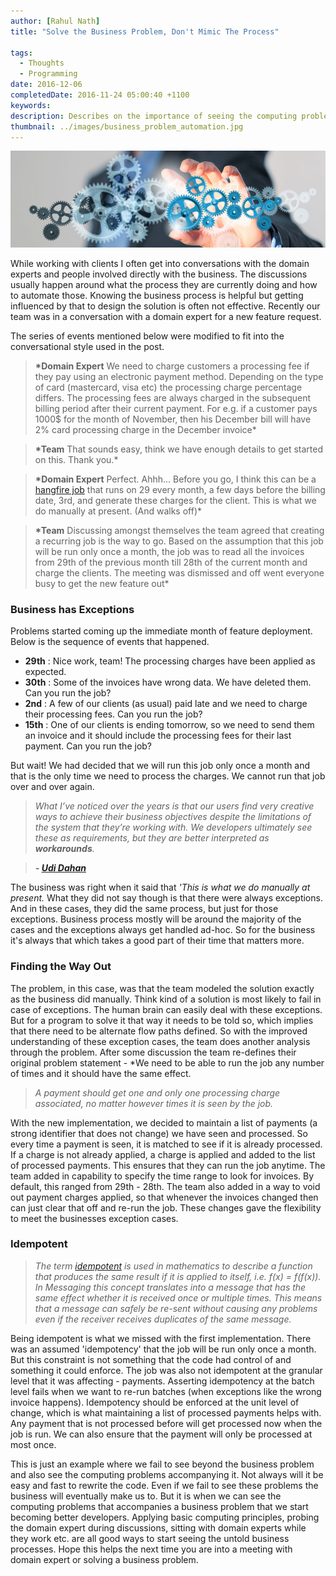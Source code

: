 ```yaml
---
author: [Rahul Nath]
title: "Solve the Business Problem, Don't Mimic The Process"
  
tags:
  - Thoughts
  - Programming
date: 2016-12-06
completedDate: 2016-11-24 05:00:40 +1100
keywords:
description: Describes on the importance of seeing the computing problems attached to a business problems when automating business processes.
thumbnail: ../images/business_problem_automation.jpg
---
```


<a href="http://www.dhc-gmbh.com/en/kompetenzen/business-process-management/"><img class="center" alt="Business" src="../images/business_problem_automation.jpg"/></a>

While working with clients I often get into conversations with the domain experts and people involved directly with the business. The discussions usually happen around what the process they are currently doing and how to automate those. Knowing the business process is helpful but getting influenced by that to design the solution is often not effective. Recently our team was in a conversation with a domain expert for a new feature request.

<div class="alert alert-warning">
The series of events mentioned below were modified to fit into the conversational style used in the post.
</div>

> **\*Domain Expert** We need to charge customers a processing fee if they pay using an electronic payment method. Depending on the type of card (mastercard, visa etc) the processing charge percentage differs. The processing fees are always charged in the subsequent billing period after their current payment. For e.g. if a customer pays 1000\$ for the month of November, then his December bill will have 2% card processing charge in the December invoice\*

> **\*Team** That sounds easy, think we have enough details to get started on this. Thank you.\*

> **\*Domain Expert** Perfect. Ahhh... Before you go, I think this can be a [hangfire job](http://hangfire.io/) that runs on 29 every month, a few days before the billing date, 3rd, and generate these charges for the client. This is what we do manually at present. (And walks off)\*

> **\*Team** Discussing amongst themselves the team agreed that creating a recurring job is the way to go. Based on the assumption that this job will be run only once a month, the job was to read all the invoices from 29th of the previous month till 28th of the current month and charge the clients. The meeting was dismissed and off went everyone busy to get the new feature out\*

### Business has Exceptions

Problems started coming up the immediate month of feature deployment. Below is the sequence of events that happened.

- **29th** : Nice work, team! The processing charges have been applied as expected.
- **30th** : Some of the invoices have wrong data. We have deleted them. Can you run the job?
- **2nd** : A few of our clients (as usual) paid late and we need to charge their processing fees. Can you run the job?
- **15th** : One of our clients is ending tomorrow, so we need to send them an invoice and it should include the processing fees for their last payment. Can you run the job?

But wait! We had decided that we will run this job only once a month and that is the only time we need to process the charges. We cannot run that job over and over again.

> _What I’ve noticed over the years is that our users find very creative ways to achieve their business objectives despite the limitations of the system that they’re working with. We developers ultimately see these as requirements, but they are better interpreted as **workarounds**._

> **_- [Udi Dahan](http://udidahan.com/2013/04/28/queries-patterns-and-search-food-for-thought/)_**

The business was right when it said that _'This is what we do manually at present._ What they did not say though is that there were always exceptions. And in these cases, they did the same process, but just for those exceptions. Business process mostly will be around the majority of the cases and the exceptions always get handled ad-hoc. So for the business it's always that which takes a good part of their time that matters more.

### Finding the Way Out

The problem, in this case, was that the team modeled the solution exactly as the business did manually. Think kind of a solution is most likely to fail in case of exceptions. The human brain can easily deal with these exceptions. But for a program to solve it that way it needs to be told so, which implies that there need to be alternate flow paths defined. So with the improved understanding of these exception cases, the team does another analysis through the problem. After some discussion the team re-defines their original problem statement - \*We need to be able to run the job any number of times and it should have the same effect.

> *A payment should get *one and only one* processing charge associated, no matter however times it is seen by the job.*

With the new implementation, we decided to maintain a list of payments (a strong identifier that does not change) we have seen and processed. So every time a payment is seen, it is matched to see if it is already processed. If a charge is not already applied, a charge is applied and added to the list of processed payments. This ensures that they can run the job anytime. The team added in capability to specify the time range to look for invoices. By default, this ranged from 29th - 28th. The team also added in a way to void out payment charges applied, so that whenever the invoices changed then can just clear that off and re-run the job. These changes gave the flexibility to meet the businesses exception cases.

### Idempotent

> _The term [idempotent](http://www.enterpriseintegrationpatterns.com/patterns/messaging/IdempotentReceiver.html) is used in mathematics to describe a function that produces the same result if it is applied to itself, i.e. f(x) = f(f(x)). In Messaging this concept translates into a message that has the same effect whether it is received once or multiple times. This means that a message can safely be re-sent without causing any problems even if the receiver receives duplicates of the same message._

Being idempotent is what we missed with the first implementation. There was an assumed 'idempotency' that the job will be run only once a month. But this constraint is not something that the code had control of and something it could enforce. The job was also not idempotent at the granular level that it was affecting - payments. Asserting idempotency at the batch level fails when we want to re-run batches (when exceptions like the wrong invoice happens). Idempotency should be enforced at the unit level of change, which is what maintaining a list of processed payments helps with. Any payment that is not processed before will get processed now when the job is run. We can also ensure that the payment will only be processed at most once.

This is just an example where we fail to see beyond the business problem and also see the computing problems accompanying it. Not always will it be easy and fast to rewrite the code. Even if we fail to see these problems the business will eventually make us to. But it is when we can see the computing problems that accompanies a business problem that we start becoming better developers. Applying basic computing principles, probing the domain expert during discussions, sitting with domain experts while they work etc. are all good ways to start seeing the untold business processes. Hope this helps the next time you are into a meeting with domain expert or solving a business problem.

